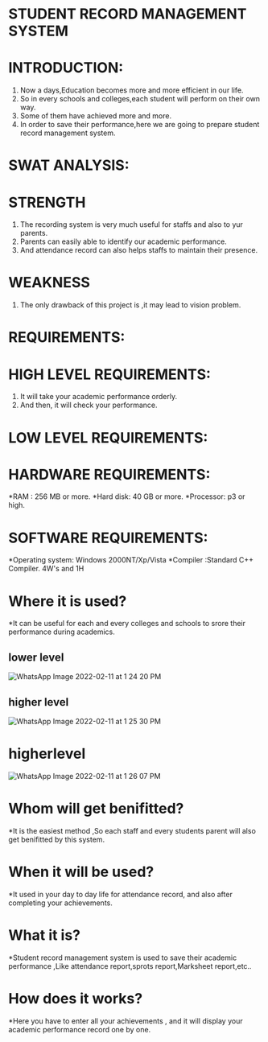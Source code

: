 # STUDENT RECORD MANAGEMENT SYSTEM
# INTRODUCTION:
1. Now a days,Education becomes more and more efficient in our life.
2. So in every schools and colleges,each student will perform on their own way.
3. Some of them have achieved more and more.
4. In order to save their performance,here we are going to prepare student record management system.

# SWAT ANALYSIS:
# STRENGTH
1. The recording system is very much useful for staffs and also to yur parents.
2. Parents can easily able to identify our academic performance.
3. And attendance record can also helps staffs to maintain their presence.

# WEAKNESS
1. The only drawback of this project is ,it may lead to vision problem.

# REQUIREMENTS:
# HIGH LEVEL REQUIREMENTS:
1. It will take your academic performance orderly.
2. And then, it will check your performance.

# LOW LEVEL REQUIREMENTS:
# HARDWARE REQUIREMENTS:
*RAM : 256 MB or more.
*Hard disk: 40 GB or more. 
*Processor: p3 or high.

# SOFTWARE REQUIREMENTS:
*Operating system: Windows 2000NT/Xp/Vista
*Compiler :Standard C++ Compiler.
4W's and 1H

# Where it is used?
 *It can be useful for each and every colleges and schools to srore their performance during academics.
 
 ## lower level

![WhatsApp Image 2022-02-11 at 1 24 20 PM](https://user-images.githubusercontent.com/99087988/153556781-112d33d7-0f22-43bb-8626-35de1cf0d9aa.jpeg)

## higher level

![WhatsApp Image 2022-02-11 at 1 25 30 PM](https://user-images.githubusercontent.com/99087988/153556864-54a6657b-979f-46a7-848b-ea17fa61fba9.jpeg)


# higherlevel
![WhatsApp Image 2022-02-11 at 1 26 07 PM](https://user-images.githubusercontent.com/99087988/153557142-0edc6b81-af9d-481f-b287-5da5289b86e7.jpeg)


 
# Whom will get benifitted?
 *It is the easiest method ,So each staff and every students parent will also get benifitted by this system.
 
# When it will be used?
 *It used in your day to day life for attendance record, and also after completing your achievements.
 
# What it is?
 *Student record management system is used to save their academic performance ,Like attendance report,sprots report,Marksheet report,etc..
 
# How does it works?
 *Here you have to enter  all your achievements , and it will display your academic performance record one by one.
